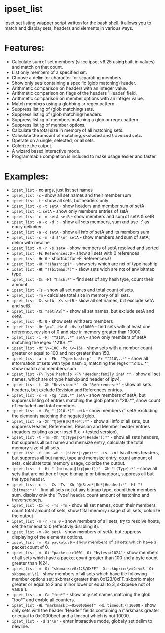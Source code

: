 ipset_list
==========

ipset set listing wrapper script written for the bash shell.
It allows you to match and display sets, headers and elements in various ways.


Features:
==========

- Calculate sum of set members (since ipset v6.25 using built in values) and match on that count.
- List only members of a specified set.
- Choose a delimiter character for separating members.
- Show only sets containing a specific (glob matching) header.
- Arithmetic comparison on headers with an integer value.
- Arithmetic comparison on flags of the headers 'Header' field.
- Arithmetic comparison on member options with an integer value.
- Match members using a globbing or regex pattern.
- Suppress listing of (glob matching) sets.
- Suppress listing of (glob matching) headers.
- Suppress listing of members matching a glob or regex pattern.
- Suppress listing of member options.
- Calculate the total size in memory of all matching sets.
- Calculate the amount of matching, excluded and traversed sets.
- Operate on a single, selected, or all sets.
- Colorize the output.
- A wizard based interactive mode.
- Programmable completion is included to make usage easier and faster.


Examples:
==========

- `ipset_list`                         - no args, just list set names
- `ipset_list -c`                      - show all set names and their member sum
- `ipset_list -t`                      - show all sets, but headers only
- `ipset_list -c -t setA`              - show headers and member sum of setA
- `ipset_list -i setA`                 - show only members entries of setA
- `ipset_list -c -m setA setB`         - show members and sum of setA & setB
- `ipset_list -a -c -d :`              - show all sets members, sum and use `:' as entry delimiter
- `ipset_list -a -c setA`              - show all info of setA and its members sum
- `ipset_list -c -m -d $'\n' setA`     - show members and sum of setA, delim with newline
- `ipset_list -m -r -s setA`           - show members of setA resolved and sorted
- `ipset_list -Fi References:0`    - show all sets with 0 references
- `ipset_list -Hr 0`               - shortcut for -Fi References:0
- `ipset_list -Ht "!(hash:ip)"`    - show sets which are not of type hash:ip
- `ipset_list -Ht "!(bitmap:*)"`   - show sets wich are not of any bitmap type
- `ipset_list -Cs -Ht "hash:*"`    - find sets of any hash type, count their amount.
- `ipset_list -Ts`                 - show all set names and total count of sets.
- `ipset_list -Tm`                 - calculate total size in memory of all sets.
- `ipset_list -Xs setA -Xs setB`   - show all set names, but exclude setA and setB.
- `ipset_list -Xs "set[AB]"`       - show all set names, but exclude setA and setB.
- `ipset_list -Mc 0`               - show sets with zero members 
- `ipset_list -Hr \>=1 -Hv 0 -Hs \>10000`   - find sets with at least one reference, revision of 0 and size in memory greater than 10000
- `ipset_list -i -Fr "^210\..*" setA` - show only members of setA matching the regex "^210\\..*"
- `ipset_list -Mc \>=100 -Mc \<=150` - show sets with a member count greater or equal to 100 and not greater than 150.
- `ipset_list -a -c -Fh  "Type:hash:ip"  -Fr "^210\..*"` - show all information of sets with type hash:ip, matching the regex "^210\\..*", show match and members sum
- `ipset_list -Fh Type:hash:ip -Fh "Header:family inet *"` - show all set names, which are of type hash:ip and header of ipv4.
- `ipset_list -t -Xh "Revision:*" -Xh "References:*"` - show all sets headers, but exclude Revision and References entries.
- `ipset_list -c -m -Xg "210.*" setA` - show members of setA, but suppress listing of entries matching the glob pattern "210.*", show count of excluded and total members.
- `ipset_list -m -Fg "!(210.*)" setA`  - show members of setA excluding the elements matching the negated glob.
- `ipset_list -a -Xh "@(@(H|R|M)e*):*"`  - show all info of all sets, but suppress Header, References, Revision and Member header entries (headers existing as per ipset 6.x -> tested version).
- `ipset_list -t -Tm -Xh "@(Type|Re*|Header):*"` - show all sets headers, but suppress all but name and memsize entry, calculate the total memory size of all sets.
- `ipset_list -t -Tm -Xh "!(Size*|Type):*" -Ts -Co` List all sets headers, but suppress all but name, type and memsize entry,
 count amount of sets, calculate total memory usage, colorize the output.
- `ipset_list -t -Ht "!(bitmap:@(ip|port))" -Xh "!(Type):*"`   - show all sets that are neither of type bitmap:ip or bitmap:port, suppress all but the type header.
- `ipset_list -c -t -Cs -Ts -Xh "@(Size*|Re*|Header):*" -Ht "!(bitmap:*)"` - find all sets not of any bitmap type, count their members sum, display only the 'Type' header, count amount of matching and traversed sets.
- `ipset_list -Co -c -Ts -Tm`  - show all set names, count their members, count total amount of sets, show total memory usage of all sets, colorize the output
- `ipset_list -m -r -To 0`     - show members of all sets, try to resolve hosts, set the timeout to 0 (effectivly disabling it).
- `ipset_list -m -Xo setA`     - show members of setA, but suppress displaying of the elements options.
- `ipset_list -m -Oi packets:0`     - show members of all sets which have a packet count of 0.
- `ipset_list -m -Oi "packets:>100" -Oi "bytes:>1024"`     - show members of all sets which have a packet count greater than 100 and a byte count greater than 1024.
- `ipset_list -m -Oi "skbmark:>0x123/0XFF" -Oi skbprio:\>=2:<=3 -Oi skbqueue:\!1` - show members of all sets which have the following member options set: skbmark greater than 0x123/0xFF, skbprio major greater or equal to 2 and minor lower or equal to 3, skbqueue not of value 1.
- `ipset_list -n -Ca "foo*"`    - show only set names matching the glob "foo*" and enable all counters.
- `ipset_list -Hi "markmask:>=0x0000beef" -Hi timeout:\!10000`    - show only sets with the header 'Header' fields containing a markmask greater or equal to 0x0000beef and a timeout which is not 10000.
- `ipset_list - -d $'\n'`  - enter interactive mode, globally set delim to newline.


